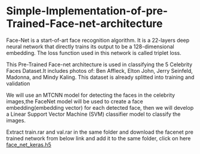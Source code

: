 # Simple-Implementation-of-pre-Trained-Face-net-architecture

Face-Net is a start-of-art face recognition algorithm. It is a 22-layers deep neural network that directly trains its output to be a 128-dimensional embedding. The loss function used in this network is called triplet loss.

This Pre-Trained Face-net architecture is used in classifying the 5 Celebrity Faces Dataset.It includes photos of: Ben Affleck, Elton John, Jerry Seinfeld, Madonna, and Mindy Kaling. This dataset is already splitted into training and validation

We will use an MTCNN model for detecting the faces in the celebrity images,the FaceNet model will be used to create a face embedding(embedding vector) for each detected face, then we will develop a Linear Support Vector Machine (SVM) classifier model to classify the images.

Extract train.rar and val.rar in the same folder and download the facenet pre trained network from below link and add it to the same folder, click on here [face_net_keras.h5](https://www.kaggle.com/suicaokhoailang/facenet-keras)

